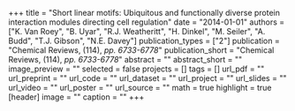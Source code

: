 +++
title = "Short linear motifs: Ubiquitous and functionally diverse protein interaction modules directing cell regulation"
date = "2014-01-01"
authors = ["K. Van Roey", "B. Uyar", "R.J. Weatheritt", "H. Dinkel", "M. Seiler", "A. Budd", "T.J. Gibson", "N.E. Davey"]
publication_types = ["2"]
publication = "Chemical Reviews, (114), _pp. 6733-6778_"
publication_short = "Chemical Reviews, (114), _pp. 6733-6778_"
abstract = ""
abstract_short = ""
image_preview = ""
selected = false
projects = []
tags = []
url_pdf = ""
url_preprint = ""
url_code = ""
url_dataset = ""
url_project = ""
url_slides = ""
url_video = ""
url_poster = ""
url_source = ""
math = true
highlight = true
[header]
image = ""
caption = ""
+++
